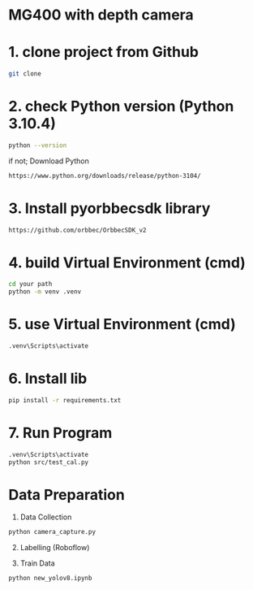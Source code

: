 # MG400 with depth camera

# 1. clone project from Github
```bash
git clone 
```
# 2. check Python version (Python 3.10.4)
```bash
python --version
```
if not; Download Python
```bash
https://www.python.org/downloads/release/python-3104/
```
# 3. Install pyorbbecsdk library
```bash
https://github.com/orbbec/OrbbecSDK_v2
```
# 4. build Virtual Environment (cmd)
```bash
cd your path
python -m venv .venv
```
# 5. use Virtual Environment (cmd)
```bash
.venv\Scripts\activate
```
# 6. Install lib
```bash
pip install -r requirements.txt
```
# 7. Run Program
```bash
.venv\Scripts\activate
python src/test_cal.py
```

# Data Preparation

1. Data Collection
```bash
python camera_capture.py
```
2. Labelling (Roboflow)

3. Train Data
```bash
python new_yolov8.ipynb
```
```


